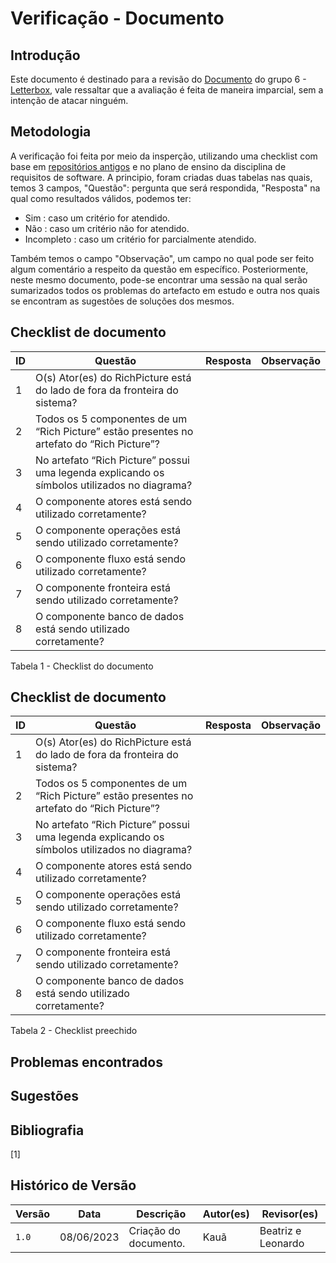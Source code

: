 # Verificação - Documento

## Introdução
Este documento é destinado para a revisão do [Documento](<link para o documento>) do grupo 6 - [Letterbox](https://github.com/Requisitos-de-Software/2023.1-Letterboxd), vale ressaltar que a avaliação é feita de maneira imparcial, sem a intenção de atacar ninguém.

## Metodologia

A verificação foi feita por meio da insperção, utilizando uma checklist com base em [repositórios antigos](https://github.com/Requisitos-de-Software) e no plano de ensino da disciplina de requisitos de software. A principio, foram criadas duas tabelas nas quais, temos 3 campos, "Questão": pergunta que será respondida, "Resposta" na qual como resultados válidos, podemos ter: 

- Sim : caso um critério for atendido.
- Não : caso um critério não for atendido.
- Incompleto : caso um critério for parcialmente atendido.

Também temos o campo "Observação", um campo no qual pode ser feito algum comentário a respeito da questão em específico. Posteriormente, neste mesmo documento, pode-se encontrar uma sessão na qual serão sumarizados todos os problemas do artefacto em estudo e outra nos quais se encontram as sugestões de soluções dos mesmos.

## Checklist de documento
|ID|Questão|Resposta|Observação|
|-|-------|--------|----------|
|1|O(s) Ator(es) do RichPicture está do lado de fora da fronteira do sistema?                        |        |          |
|2|Todos os 5 componentes de um “Rich Picture” estão presentes no artefato do “Rich Picture”?        |        |          |
|3|No artefato “Rich Picture” possui uma legenda explicando os símbolos utilizados no diagrama?      |        |          |
|4|O componente atores está sendo utilizado corretamente?                                            |        |          |
|5|O componente operações está sendo utilizado corretamente?                                         |        |          |
|6|O componente fluxo está sendo utilizado corretamente?                                             |        |          |
|7|O componente fronteira está sendo utilizado corretamente?                                         |        |          |
|8|O componente banco de dados está sendo utilizado corretamente?                                    |        |          |


Tabela 1 - Checklist do documento

## Checklist de documento
|ID|Questão|Resposta|Observação|
|-|-------|--------|----------|
|1|O(s) Ator(es) do RichPicture está do lado de fora da fronteira do sistema?                        |        |          |
|2|Todos os 5 componentes de um “Rich Picture” estão presentes no artefato do “Rich Picture”?        |        |          |
|3|No artefato “Rich Picture” possui uma legenda explicando os símbolos utilizados no diagrama?      |        |          |
|4|O componente atores está sendo utilizado corretamente?                                            |        |          |
|5|O componente operações está sendo utilizado corretamente?                                         |        |          |
|6|O componente fluxo está sendo utilizado corretamente?                                             |        |          |
|7|O componente fronteira está sendo utilizado corretamente?                                         |        |          |
|8|O componente banco de dados está sendo utilizado corretamente?                                    |        |          |

Tabela 2 - Checklist preechido

## Problemas encontrados

## Sugestões

## Bibliografia
[1] 

## Histórico de Versão

| Versão | Data          | Descrição                          | Autor(es)     |  Revisor(es)       |
| ------ | ------------- | ---------------------------------- | ------------- | ------------------ |
| `1.0`  | 08/06/2023    | Criação do documento.              |  Kauã         | Beatriz e Leonardo |
